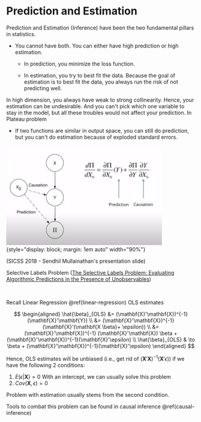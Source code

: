 # Prediction and Estimation

Prediction and Estimation (Inference) have been the two fundamental pillars in statistics.

-   You cannot have both. You can either have high prediction or high estimation.

    -   In prediction, you minimize the loss function.

    -   In estimation, you try to best fit the data. Because the goal of estimation is to best fit the data, you always run the risk of not predicting well.

In high dimension, you always have weak to strong collinearity. Hence, your estimation can be undesirable. And you can't pick which one variable to stay in the model, but all these troubles would not affect your prediction. In Plateau problem

-   If two functions are similar in output space, you can still do prediction, but you can't do estimation because of exploded standard errors.

![](images/prediction_causation.PNG){style="display: block; margin: 1em auto" width="90%"}

(SICSS 2018 - Sendhil Mullainathan's presentation slide)

Selective Labels Problem ([The Selective Labels Problem: Evaluating Algorithmic Predictions in the Presence of Unobservables](https://cs.stanford.edu/~jure/pubs/contraction-kdd17.pdf))

<br>

Recall Linear Regression \@ref(linear-regression) OLS estimates

$$
\begin{aligned}
\hat{\beta}_{OLS} &= (\mathbf{X}'\mathbf{X})^{-1}(\mathbf{X}'\mathbf{Y}) \\
&= (\mathbf{X}'\mathbf{X})^{-1}(\mathbf{X}'(\mathbf{X \beta}+ \epsilon)) \\
&= (\mathbf{X}'\mathbf{X})^{-1} (\mathbf{X}'\mathbf{X}) \beta + (\mathbf{X}'\mathbf{X})^{-1}(\mathbf{X}'\epsilon) \\
\hat{\beta}_{OLS} & \to \beta + (\mathbf{X}'\mathbf{X})^{-1}(\mathbf{X}'\epsilon)
\end{aligned}
$$

Hence, OLS estimates will be unbiased (i.e., get rid of $(\mathbf{X}'\mathbf{X})^{-1}(\mathbf{X}'\epsilon)$) if we have the following 2 conditions:

1.  $E(\epsilon|\mathbf{X}) = 0$ With an intercept, we can usually solve this problem
2.  $Cov(\mathbf{X}, \epsilon) = 0$

Problem with estimation usually stems from the second condition.

Tools to combat this problem can be found in causal inference \@ref(causal-inference)

